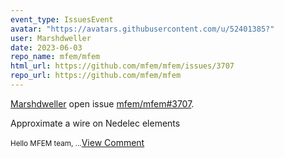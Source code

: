 ```yaml
---
event_type: IssuesEvent
avatar: "https://avatars.githubusercontent.com/u/52401385?"
user: Marshdweller
date: 2023-06-03
repo_name: mfem/mfem
html_url: https://github.com/mfem/mfem/issues/3707
repo_url: https://github.com/mfem/mfem
---
```


<a href='https://github.com/Marshdweller' target='_blank'>Marshdweller</a> open issue <a href='https://github.com/mfem/mfem/issues/3707' target='_blank'>mfem/mfem#3707</a>.

<p>Approximate a wire on Nedelec elements</p><small>Hello MFEM team,...</small><a href='https://github.com/mfem/mfem/issues/3707' target='_blank'>View Comment</a>